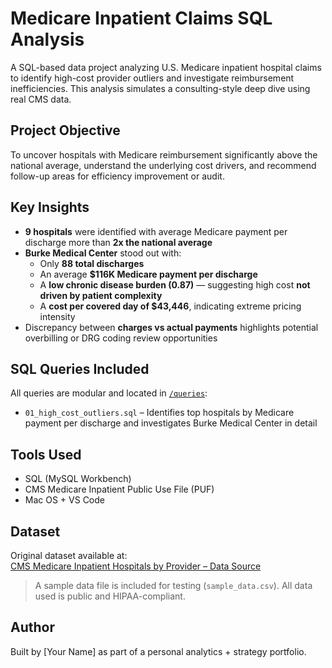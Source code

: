 # Medicare Inpatient Claims SQL Analysis

A SQL-based data project analyzing U.S. Medicare inpatient hospital claims to identify high-cost provider outliers and investigate reimbursement inefficiencies. This analysis simulates a consulting-style deep dive using real CMS data.

## Project Objective

To uncover hospitals with Medicare reimbursement significantly above the national average, understand the underlying cost drivers, and recommend follow-up areas for efficiency improvement or audit.

## Key Insights

- **9 hospitals** were identified with average Medicare payment per discharge more than **2x the national average**
- **Burke Medical Center** stood out with:
  - Only **88 total discharges**
  - An average **$116K Medicare payment per discharge**
  - A **low chronic disease burden (0.87)** — suggesting high cost **not driven by patient complexity**
  - A **cost per covered day of $43,446**, indicating extreme pricing intensity
- Discrepancy between **charges vs actual payments** highlights potential overbilling or DRG coding review opportunities

## SQL Queries Included

All queries are modular and located in [`/queries`](./queries/):

- `01_high_cost_outliers.sql` – Identifies top hospitals by Medicare payment per discharge and investigates Burke Medical Center in detail

## Tools Used

- SQL (MySQL Workbench)
- CMS Medicare Inpatient Public Use File (PUF)
- Mac OS + VS Code

## Dataset

Original dataset available at:  
[CMS Medicare Inpatient Hospitals by Provider – Data Source](https://data.cms.gov/resources/medicare-inpatient-hospitals-by-provider-data-dictionary)

> A sample data file is included for testing (`sample_data.csv`). All data used is public and HIPAA-compliant.

## Author

Built by [Your Name] as part of a personal analytics + strategy portfolio.
